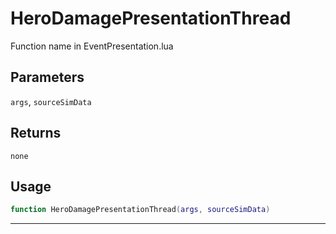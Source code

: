 # HeroDamagePresentationThread
Function name in EventPresentation.lua
## Parameters
`args`, `sourceSimData`
## Returns
`none`
## Usage
```lua
function HeroDamagePresentationThread(args, sourceSimData)
```
---
